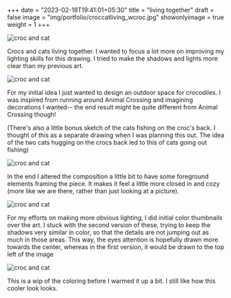 +++
date = "2023-02-18T19:41:01+05:30"
title = "living together"
draft = false
image = "img/portfolio/croccatliving_wcroc.jpg"
showonlyimage = true
weight = 1
+++

![croc and cat](/img/portfolio/croccatliving_wcroc.jpg)

Crocs and cats living together. I wanted to focus a lot more on improving my lighting skills for this drawing. I tried to make the shadows and lights more clear than my previous art.

![croc and cat](/img/extra/croccatliving_ex0.jpg)

For my initial idea I just wanted to design an outdoor space for crocodiles. I was inspired from running around Animal Crossing and imagining decorations I wanted-- the end result might be quite different from Animal Crossing though!

(There's also a little bonus sketch of the cats fishing on the croc's back. I thought of this as a separate drawing when I was planning this out. The idea of the two cats hugging on the crocs back led to this of cats going out fishing)

![croc and cat](/img/extra/croccatliving_ex1.jpg)

In the end I altered the composition a little bit to have some foreground elements framing the piece. It makes it feel a little more closed in and cozy (more like we are there, rather than just looking at a picture).

![croc and cat](/img/extra/croccatliving_ex2.jpg)

For my efforts on making more obvious lighting, I did initial color thumbnails over the art. I stuck with the second version of these, trying to keep the shadows very similar in color, so that the details are not jumping out as much in those areas. This way, the eyes attention is hopefully drawn more towards the center, whereas in the first version, it would be drawn to the top left of the image

![croc and cat](/img/extra/croccatliving_ex3.jpg)

This is a wip of the coloring before I warmed it up a bit. I still like how this cooler look looks.
